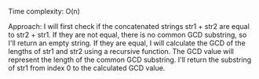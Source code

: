 Time complexity: O(n)

Approach:
I will first check if the concatenated strings str1 + str2 are equal to str2 + str1. If they are not equal, there is no common GCD substring, so I'll return an empty string. If they are equal, I will calculate the GCD of the lengths of str1 and str2 using a recursive function. The GCD value will represent the length of the common GCD substring. I'll return the substring of str1 from index 0 to the calculated GCD value.​
